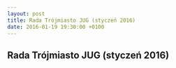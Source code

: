 ```yaml
---
layout: post
title: Rada Trójmiasto JUG (styczeń 2016)
date: 2016-01-19 19:30:00 +0100
---
```

Rada Trójmiasto JUG (styczeń 2016)
-----------------
